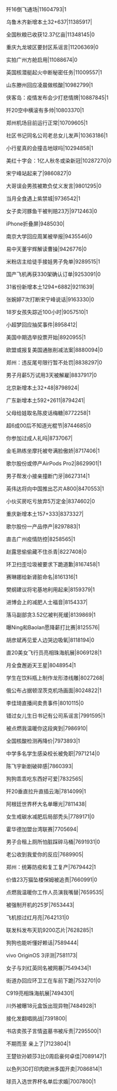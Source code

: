 歼16倒飞通场|11604793|1

乌鲁木齐新增本土32+637|11385917|

全国秋粮已收获12.37亿亩|11348145|0

重庆九龙坡区要封区系谣言|11206369|0

实拍广州方舱启用|11088674|0

英国核潜艇起火中断秘密任务|11009557|1

山东滕州回应凌晨做核酸|10982799|1

侠客岛：疫情发布会少打悲情牌|10887845|1

歼20空中横滚有多帅|10803370|1

郑州机场目前运行正常|10709605|1

社区书记同名公司老总女儿发声|10363186|1

小行星真的会撞击地球吗|10294858|1

美红十字会：1亿人秋冬或染新冠|10287270|0

宋宁峰站起来了|9860827|0

大哥误会男孩被欺负仗义发言|9801295|0

当月全食遇上紫禁城|9736542|1

女子卖河豚鱼干被判赔23万|9712463|0

iPhone折叠屏|9485030|

南京大学回应周某被举报|9435546|0

易中天董宇辉解读曹操|9426776|0

米粉店主给徒手接娃男子免单|9289515|1

国产飞机再获330架确认订单|9253091|0

31省份新增本土1294+6882|9211639|

张婉婷7次打断宋宁峰说话|9163330|0

18岁女孩失踪近100小时|9057510|1

小超梦回应抽奖事件|8958412|

美国中期选举投票开始|8920955|1

欧盟或报复美国通胀削减法案|8880094|0

郑州：违反尾号限行暂不处罚|8838297|0

男子月薪5万试用3天被解雇|8837917|0

北京新增本土32+48|8798924|

广东新增本土592+2611|8794241|

父母给娃取名陈皮话梅糖|8772258|1

超6成00后不知道光棍节|8744685|0

你参加过成人礼吗|8737067|

金毛熟练坐摩托被夸满脸傲娇|8717406|1

歌尔股份或停产AirPods Pro2|8629901|1

男子帮发小接亲撞断门牙|8627314|1

英伟达将向中国推出芯片A800|8470553|1

小伙买房吃亏放弃5万定金|8374602|0

重庆新增本土157+333|8373327|

歌尔股份一产品停产|8297883|1

直击广州疫情防控|8258565|1

赵露思偷偷藏不住杀青|8227408|0

环卫扫歪垃圾被要求下跪道歉|8167458|1

赛琳娜给新肾脏命名|8161316|1

樊纲建议将宅基地利用起来|8159379|1

进博会上的减肥人士福音|8154337|

落马副部贪3.52亿被判死缓|8139869|1

曝Ning和Baolan愿降薪打比赛|8125576|

胡彦斌再见爱人边哭边吸氧|8118194|0

直20美女飞行员亮相珠海航展|8069128|1

月全食邂逅天王星|8048954|1

学生在饮料瓶上制作龙形漆线雕|8027268|

俄公布占据顿涅茨克机场画面|8024822|1

李佳琦直播间卖贵事件|8010115|0

错过女儿生日书记有公司系谣言|7991595|1

被点燃我温暖你这段爽到|7986910|

全国核酸检测再降价|7973893|1

中学多名学生感染校长被免职|7971214|0

陈飞宇新剧破碎感|7860393|

狗狗乖乖吃东西好可爱|7832565|

歼20垂直拉升直插云海|7814099|1

阿根廷世界杯大名单曝光|7811438|

女生戒碳水减肥后局部秃头|7789171|0

霍华德加盟台湾联赛|7705694|

男子合租上厕所怕脏踩碎马桶|7691931|0

老公收到我爱你的反应|7689905|

郑州：统筹防疫和复工复产|7679442|1

价值23万猫坠楼保姆被追责|7660991|0

点燃我温暖你工作人员演我嘴替|7659535|

被强制开机的25岁|7653443|

飞机掠过红月亮|7642131|0

联发科发布天玑9200芯片|7628285|1

狗狗也能听懂好赖话|7589444|

vivo OriginOS 3评测|7581173|

女子与刘红英同名被网暴|7549434|1

街道办回应环卫工在车前下跪|7532701|0

C919亮相珠海航展|7494301|

川外被曝18元盒饭出现异物|7484928|1

接化发翻唱挑战|7391800|

书店卖孩子言情盗墓书被斥责|7295500|1

不期而至 亲上了|7123804|1

王楚钦孙颖莎3比0周启豪何卓佳|7089147|1

以色列3D打印肉欧洲多国开卖|7086814|1

球员入选世界杯名单后求婚|7007800|1

